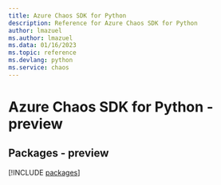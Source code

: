 ```yaml
---
title: Azure Chaos SDK for Python
description: Reference for Azure Chaos SDK for Python
author: lmazuel
ms.author: lmazuel
ms.data: 01/16/2023
ms.topic: reference
ms.devlang: python
ms.service: chaos
---
```

# Azure Chaos SDK for Python - preview
## Packages - preview
[!INCLUDE [packages](chaos-index.md)]